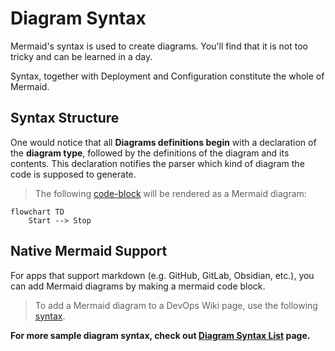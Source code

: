 ﻿# Diagram Syntax 

Mermaid's syntax is used to create diagrams. You'll find that it is not too tricky and can be learned in a day. 

Syntax, together with Deployment and Configuration constitute the whole of Mermaid.

## Syntax Structure

One would notice that all **Diagrams definitions begin** with a declaration of the **diagram type**, followed by the definitions of the diagram and its contents. This declaration notifies the parser which kind of diagram the code is supposed to generate.

> The following [code-block](/DiagramSyntaxSamples/SampleSyntax.txt) will be rendered as a Mermaid diagram:

```mermaid
flowchart TD
    Start --> Stop
```

## Native Mermaid Support

For apps that support markdown (e.g. GitHub, GitLab, Obsidian, etc.), you can add Mermaid diagrams by making a mermaid code block.

> To add a Mermaid diagram to a DevOps Wiki page, use the following [syntax](/DiagramSyntaxSamples/DevOpsSampleSyntax.txt).

**For more sample diagram syntax, check out [Diagram Syntax List](/DiagramSyntaxSamples/DiagramSyntaxList.md) page.**